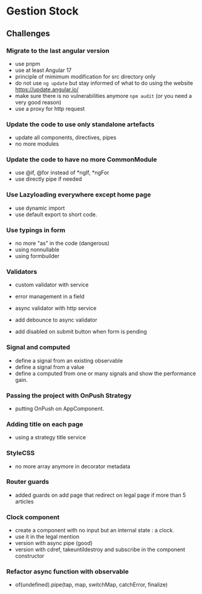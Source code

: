# Gestion Stock

## Challenges

### Migrate to the last angular version

- use pnpm
- use at least Angular 17
- principle of mimimum modification for src directory only
- do not use `ng update` but stay informed of what to do using the website https://update.angular.io/
- make sure there is no vulnerabilities anymore `npm audit` (or you need a very good reason)
- use a proxy for http request

### Update the code to use only standalone artefacts

- update all components, directives, pipes
- no more modules

### Update the code to have no more CommonModule

- use @if, @for instead of *ngIf, *ngFor
- use directly pipe if needed

### Use Lazyloading everywhere except home page

- use dynamic import
- use default export to short code.

### Use typings in form

- no more "as" in the code (dangerous)
- using nonnullable
- using formbuilder

### Validators

- custom validator with service
- error management in a field

- async validator with http service
- add debounce to async validator
- add disabled on submit button when form is pending

### Signal and computed

- define a signal from an existing observable
- define a signal from a value
- define a computed from one or many signals and show the performance gain.

### Passing the project with OnPush Strategy

- putting OnPush on AppComponent.

### Adding title on each page

- using a strategy title service

### StyleCSS

- no more array anymore in decorator metadata

### Router guards

- added guards on add page that redirect on legal page if more than 5 articles

### Clock component

- create a component with no input but an internal state : a clock.
- use it in the legal mention
- version with async pipe (good)
- version with cdref, takeuntildestroy and subscribe in the component constructor

### Refactor async function with observable

- of(undefined).pipe(tap, map, switchMap, catchError, finalize)
